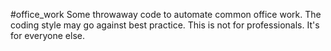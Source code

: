 #office_work
Some throwaway code to automate common office work.
The coding style may go against best practice.
This is not for professionals.
It's for everyone else.
